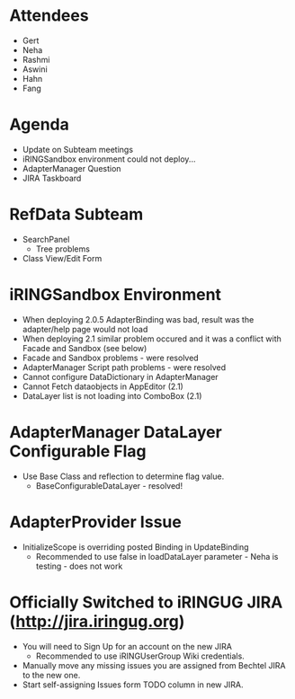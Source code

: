 # Attendees #
  * Gert
  * Neha
  * Rashmi
  * Aswini
  * Hahn
  * Fang

# Agenda #
  * Update on Subteam meetings
  * iRINGSandbox environment could not deploy...
  * AdapterManager Question
  * JIRA Taskboard


# RefData Subteam #
  * SearchPanel
    * Tree problems
  * Class View/Edit Form

# iRINGSandbox Environment #
  * When deploying 2.0.5 AdapterBinding was bad, result was the adapter/help page would not load
  * When deploying 2.1 similar problem occured and it was a conflict with Facade and Sandbox (see below)
  * Facade and Sandbox problems - were resolved
  * AdapterManager Script path problems - were resolved
  * Cannot configure DataDictionary in AdapterManager
  * Cannot Fetch dataobjects in AppEditor (2.1)
  * DataLayer list is not loading into ComboBox (2.1)

# AdapterManager DataLayer Configurable Flag #
  * Use Base Class and reflection to determine flag value.
    * BaseConfigurableDataLayer - resolved!

# AdapterProvider Issue #
  * InitializeScope is overriding posted Binding in UpdateBinding
    * Recommended to use false in loadDataLayer parameter - Neha is testing - does not work

# Officially Switched to iRINGUG JIRA (http://jira.iringug.org) #
  * You will need to Sign Up for an account on the new JIRA
    * Recommended to use iRINGUserGroup Wiki credentials.
  * Manually move any missing issues you are assigned from Bechtel JIRA to the new one.
  * Start self-assigning Issues form TODO column in new JIRA.




